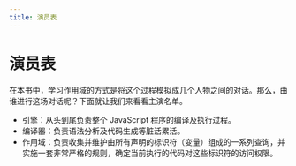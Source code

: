 ```yaml
---
title: 演员表
---
```


# 演员表

在本书中，学习作用域的方式是将这个过程模拟成几个人物之间的对话。那么，由谁进行这场对话呢？下面就让我们来看看主演名单。

- 引擎：从头到尾负责整个 JavaScript 程序的编译及执行过程。
- 编译器：负责语法分析及代码生成等脏活累活。
- 作用域：负责收集并维护由所有声明的标识符（变量）组成的一系列查询，并实施一套非常严格的规则，确定当前执行的代码对这些标识符的访问权限。